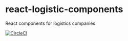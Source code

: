 # react-logistic-components
React components for logistics companies

[![CircleCI](https://circleci.com/gh/iuricmp/react-logistic-components.svg?style=svg)](https://circleci.com/gh/iuricmp/react-logistic-components)
